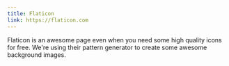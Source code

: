 ```yaml
---
title: Flaticon
link: https://flaticon.com
---
```

Flaticon is an awesome page even when you need some high quality icons for free.
We're using their pattern generator to create some awesome background images.